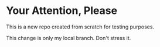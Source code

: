 # Your Attention, Please
This is a new repo created from scratch for testing purposes.

This change is only my local branch. Don't stress it.